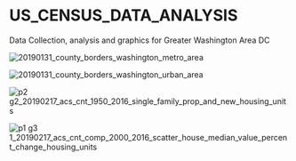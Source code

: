 # US_CENSUS_DATA_ANALYSIS
Data Collection, analysis and graphics for Greater Washington Area DC


![20190131_county_borders_washington_metro_area](https://user-images.githubusercontent.com/32446623/52732350-03601200-2f8e-11e9-8091-aa9e2f8fa009.jpg)

![20190131_county_borders_washington_urban_area](https://user-images.githubusercontent.com/32446623/52732351-03601200-2f8e-11e9-984f-bb7aad961706.jpg)


![p2 g2_20190217_acs_cnt_1950_2016_single_family_prop_and_new_housing_units](https://user-images.githubusercontent.com/32446623/52928586-8a0a4b80-330e-11e9-9e9c-0adfd1e148af.jpg)

![p1 g3 1_20190217_acs_cnt_comp_2000_2016_scatter_house_median_value_percent_change_housing_units](https://user-images.githubusercontent.com/32446623/52928589-8eceff80-330e-11e9-831b-c45f4bbf6e37.jpg)
